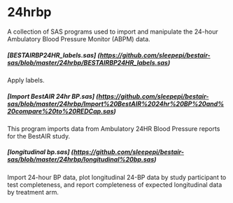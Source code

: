 24hrbp
======
A collection of SAS programs used to import and manipulate the 24-hour Ambulatory Blood Pressure Monitor (ABPM) data.  


##### [BESTAIRBP24HR_labels.sas] (https://github.com/sleepepi/bestair-sas/blob/master/24hrbp/BESTAIRBP24HR_labels.sas)
Apply labels.

##### [Import BestAIR 24hr BP.sas] (https://github.com/sleepepi/bestair-sas/blob/master/24hrbp/Import%20BestAIR%2024hr%20BP%20and%20compare%20to%20REDCap.sas)
This program imports data from Ambulatory 24HR Blood Pressure reports for the BestAIR study.  

##### [longitudinal bp.sas] (https://github.com/sleepepi/bestair-sas/blob/master/24hrbp/longitudinal%20bp.sas)
Import 24-hour BP data, plot longitudinal 24-BP data by study participant to test completeness, and report completeness of expected longitudinal data by treatment arm.  
